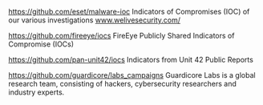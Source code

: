 https://github.com/eset/malware-ioc
Indicators of Compromises (IOC) of our various investigations
www.welivesecurity.com/

https://github.com/fireeye/iocs
FireEye Publicly Shared Indicators of Compromise (IOCs)

https://github.com/pan-unit42/iocs
Indicators from Unit 42 Public Reports

https://github.com/guardicore/labs_campaigns
Guardicore Labs is a global research team, consisting of hackers, cybersecurity researchers and industry experts. 

